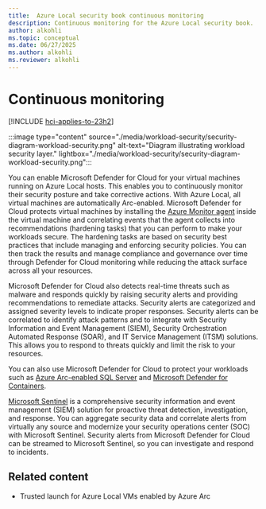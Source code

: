 ```yaml
---
title:  Azure Local security book continuous monitoring
description: Continuous monitoring for the Azure Local security book.
author: alkohli
ms.topic: conceptual
ms.date: 06/27/2025
ms.author: alkohli
ms.reviewer: alkohli
---
```


# Continuous monitoring

[!INCLUDE [hci-applies-to-23h2](../includes/hci-applies-to-23h2.md)]

:::image type="content" source="./media/workload-security/security-diagram-workload-security.png" alt-text="Diagram illustrating workload security layer." lightbox="./media/workload-security/security-diagram-workload-security.png":::

You can enable Microsoft Defender for Cloud for your virtual machines running on Azure Local hosts. This enables you to continuously monitor their security posture and take corrective actions. With Azure Local, all virtual machines are automatically Arc-enabled. Microsoft Defender for Cloud protects virtual machines by installing the [Azure Monitor agent](/azure/azure-monitor/agents/azure-monitor-agent-overview) inside the virtual machine and correlating events that the agent collects into recommendations (hardening tasks) that you can perform to make your workloads secure. The hardening tasks are based on security best practices that include managing and enforcing security policies. You can then track the results and manage compliance and governance over time through Defender for Cloud monitoring while reducing the attack surface across all your resources.  
 
Microsoft Defender for Cloud also detects real-time threats such as malware and responds quickly by raising security alerts and providing recommendations to remediate attacks. Security alerts are categorized and assigned severity levels to indicate proper responses. Security alerts can be correlated to identify attack patterns and to integrate with Security Information and Event Management (SIEM), Security Orchestration Automated Response (SOAR), and IT Service Management (ITSM) solutions. This allows you to respond to threats quickly and limit the risk to your resources. 
 
You can also use Microsoft Defender for Cloud to protect your workloads such as [Azure Arc-enabled SQL Server](/sql/sql-server/azure-arc/overview) and [Microsoft Defender for Containers](/azure/defender-for-cloud/defender-for-containers-enable?tabs=aks-deploy-portal). 
 
[Microsoft Sentinel](https://www.microsoft.com/security/business/siem-and-xdr/microsoft-sentinel/) is a comprehensive security information and event management (SIEM) solution for proactive threat detection, investigation, and response. You can aggregate security data and correlate alerts from virtually any source and modernize your security operations center (SOC) with Microsoft Sentinel. Security alerts from Microsoft Defender for Cloud can be streamed to Microsoft Sentinel, so you can investigate and respond to incidents. 
 
## Related content

- Trusted launch for Azure Local VMs enabled by Azure Arc
